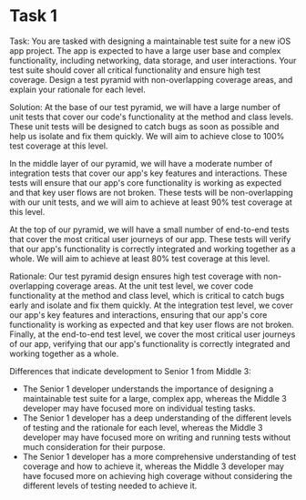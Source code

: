 # Task 1

Task: You are tasked with designing a maintainable test suite for a new iOS app
project. The app is expected to have a large user base and complex
functionality, including networking, data storage, and user interactions. Your
test suite should cover all critical functionality and ensure high test
coverage. Design a test pyramid with non-overlapping coverage areas, and explain
your rationale for each level.

Solution: At the base of our test pyramid, we will have a large number of unit
tests that cover our code's functionality at the method and class levels. These
unit tests will be designed to catch bugs as soon as possible and help us
isolate and fix them quickly. We will aim to achieve close to 100% test coverage
at this level.

In the middle layer of our pyramid, we will have a moderate number of
integration tests that cover our app's key features and interactions. These
tests will ensure that our app's core functionality is working as expected and
that key user flows are not broken. These tests will be non-overlapping with our
unit tests, and we will aim to achieve at least 90% test coverage at this level.

At the top of our pyramid, we will have a small number of end-to-end tests that
cover the most critical user journeys of our app. These tests will verify that
our app's functionality is correctly integrated and working together as a whole.
We will aim to achieve at least 80% test coverage at this level.

Rationale: Our test pyramid design ensures high test coverage with
non-overlapping coverage areas. At the unit test level, we cover code
functionality at the method and class level, which is critical to catch bugs
early and isolate and fix them quickly. At the integration test level, we cover
our app's key features and interactions, ensuring that our app's core
functionality is working as expected and that key user flows are not broken.
Finally, at the end-to-end test level, we cover the most critical user journeys
of our app, verifying that our app's functionality is correctly integrated and
working together as a whole.

Differences that indicate development to Senior 1 from Middle 3:

-   The Senior 1 developer understands the importance of designing a
    maintainable test suite for a large, complex app, whereas the Middle 3
    developer may have focused more on individual testing tasks.
-   The Senior 1 developer has a deep understanding of the different levels of
    testing and the rationale for each level, whereas the Middle 3 developer may
    have focused more on writing and running tests without much consideration
    for their purpose.
-   The Senior 1 developer has a more comprehensive understanding of test
    coverage and how to achieve it, whereas the Middle 3 developer may have
    focused more on achieving high coverage without considering the different
    levels of testing needed to achieve it.
